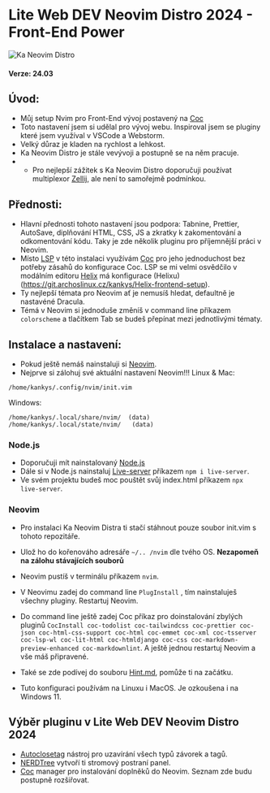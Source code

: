 # Lite Web DEV Neovim Distro 2024 -  Front-End Power
![Ka Neovim Distro](https://lukan.cz/wp-content/uploads/2024/03/neovim__1_.png)
#### Verze: 24.03
## Úvod:
* Můj setup Nvim pro Front-End vývoj postavený na  [Coc](https://github.com/neoclide/coc.nvim)
* Toto nastavení jsem si udělal pro vývoj webu. Inspiroval jsem se pluginy které jsem využíval v VSCode a Webstorm.
* Velký důraz je kladen na rychlost a lehkost.
* Ka Neovim Distro je stále vevývoji a postupně se na něm pracuje.
* * Pro nejlepší zážitek s Ka Neovim Distro doporučuji používat multiplexor [Zellij](https://git.archoslinux.cz/kankys/zellij-mySetup), ale není to samořejmě podmínkou.
## Přednosti:
* Hlavní přednosti tohoto nastavení jsou podpora: Tabnine, Prettier, AutoSave, diplňování HTML, CSS, JS a zkratky k zakomentování a odkomentování kódu. Taky je zde několik pluginu pro příjemnější práci v Neovim.
* Místo [LSP](https://github.com/neovim/nvim-lspconfig) v této instalaci využívám [Coc](https://github.com/neoclide/coc.nvim) pro jeho jednoduchost bez potřeby zásahů do konfigurace Coc. LSP se mi velmi osvědčilo v modálním editoru [Helix](https://helix-editor.com/) má konfigurace (Helixu)(https://git.archoslinux.cz/kankys/Helix-frontend-setup).
* Ty nejlepší témata pro Neovim ať je nemusíš hledat, defaultně je nastavéné Dracula.
* Témá v Neovim si jednoduše změníš v command line příkazem `colorscheme` a tlačítkem Tab se budeš přepínat mezi jednotlivými tématy.

## Instalace a nastavení:
* Pokud ještě nemáš nainstaluji si [Neovim](https://neovim.io/).
* Nejprve si zálohuj své aktuální nastavení Neovim!!!
Linux & Mac:
```
/home/kankys/.config/nvim/init.vim
```
Windows:
```
/home/kankys/.local/share/nvim/  (data)
/home/kankys/.local/state/nvim/   (data)
```

### Node.js
* Doporučuji mít nainstalovaný [Node.js](https://nodejs.org/en) 
* Dále si v Node.js nainstaluj [Live-server](https://www.npmjs.com/package/live-server) příkazem `npm i live-server`.
* Ve svém projektu budeš moc pouštět svůj index.html příkazem `npx live-server`.

### Neovim
* Pro instalaci Ka Neovim Distra ti stačí stáhnout pouze soubor init.vim s tohoto repozitáře.
* Ulož ho do kořenováho adresáře `~/.. /nvim` dle tvého OS. **Nezapomeň na zálohu stávajících souborů**
* Neovim pustíš v terminálu příkazem `nvim`.
* V Neovimu zadej do command line `PlugInstall` , tím nainstaluješ všechny pluginy. Restartuj Neovim.
* Do command line ještě zadej Coc příkaz pro doinstalování zbylých pluginů `CocInstall coc-todolist coc-tailwindcss coc-prettier coc-json coc-html-css-support coc-html coc-emmet coc-xml coc-tsserver coc-lsp-wl coc-lit-html coc-htmldjango coc-css coc-markdown-preview-enhanced coc-markdownlint`. A ještě jednou restartuj Neovim a vše máš připravené.

* Také se zde podívej do souboru [Hint.md](https://git.archoslinux.cz/kankys/Ka-Neovim-Distro-2024/src/branch/main/Ka-Hint.md), pomůže ti na začátku.
* Tuto konfiguraci používám na Linuxu i MacOS. Je ozkoušena i na Windows 11.

## Výběr pluginu v Lite Web DEV Neovim Distro 2024

* [Autoclosetag](https://github.com/m4xshen/autoclose.nvim) nástroj pro uzavírání všech typů závorek a tagů.
* [NERDTree](https://github.com/valsorym/scrooloose-nerdtree) vytvoří ti stromový postraní panel.
* [Coc](https://github.com/neoclide/coc.nvim) manager pro instalování doplněků do Neovim.
Seznam zde budu postupně rozšiřovat.



